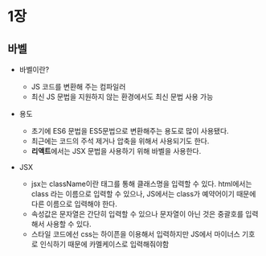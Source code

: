 # 1장



## 바벨

* 바벨이란?
  * JS 코드를 변환해 주는 컴파일러
  * 최신 JS 문법을 지원하지 않는 환경에서도 최신 문법 사용 가능

* 용도
  * 초기에 ES6 문법을 ES5문법으로 변환해주는 용도로 많이 사용됐다.
  * 최근에는 코드의 주석 제거나 압축을 위해서 사용되기도 한다.
  * **리액트**에서는 JSX 문법을 사용하기 위해 바벨을 사용한다.



* JSX

  * jsx는 className이란 태그를 통해 클래스명을 입력할 수 있다. html에서는 class 라는 이름으로 입력할 수 있으나, JS에서는 class가 예약어이기 때문에 다른 이름으로 입력해야 한다.
  * 속성값은 문자열은 간단히 입력할 수 있으나 문자열이 아닌 것은 중괄호를 입력해서 사용할 수 있다. 
  * 스타일 코드에선 css는 하이픈을 이용해서 입력하지만 JS에서 마이너스 기호로 인식하기 때문에 카멜케이스로 입력해줘야함

